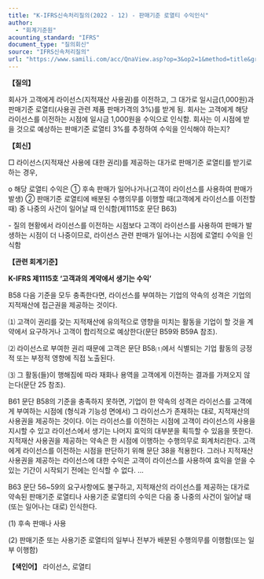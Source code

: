 ```yaml
---
title: "K-IFRS신속처리질의(2022 - 12) - 판매기준 로열티 수익인식"
author:
  - "회계기준원"
acounting_standard: "IFRS"
document_type: "질의회신"
source: "IFRS신속처리질의"
url: "https://www.samili.com/acc/QnaView.asp?op=3&op2=1&method=title&group=2124-15;1&orgcode=3&searchword=&page=15&code=K%2DIFRS%EC%8B%A0%EC%86%8D%EC%B2%98%EB%A6%AC%EC%A7%88%EC%9D%98%2D12%3A20220303"
---
```

**【질의】**

  

회사가 고객에게 라이선스(지적재산 사용권)를 이전하고, 그 대가로 일시금(1,000원)과 판매기준 로열티(사용권 관련 제품 판매가격의 3%)를 받게 됨. 회사는 고객에게 해당 라이선스를 이전하는 시점에 일시금 1,000원을 수익으로 인식함. 회사는 이 시점에 받을 것으로 예상하는 판매기준 로열티 3%를 추정하여 수익을 인식해야 하는지?

  
  

**【회신】**

  

□ 라이선스(지적재산 사용에 대한 권리)를 제공하는 대가로 판매기준 로열티를 받기로 하는 경우,

  

o 해당 로열티 수익은 ① 후속 판매가 일어나거나(고객이 라이선스를 사용하여 판매가 발생) ② 판매기준 로열티에 배분된 수행의무를 이행할 때(고객에게 라이선스를 이전할 때) 중 나중의 사건이 일어날 때 인식함(제1115호 문단 B63)

  

\- 질의 현황에서 라이선스를 이전하는 시점보다 고객이 라이선스를 사용하여 판매가 발생하는 시점이 더 나중이므로, 라이선스 관련 판매가 일어나는 시점에 로열티 수익을 인식함

  
  

**【관련 회계기준】**

  

**K-IFRS 제1115호 ‘고객과의 계약에서 생기는 수익’**

  

B58 다음 기준을 모두 충족한다면, 라이선스를 부여하는 기업의 약속의 성격은 기업의 지적재산에 접근권을 제공하는 것이다.

⑴ 고객이 권리를 갖는 지적재산에 유의적으로 영향을 미치는 활동을 기업이 할 것을 계약에서 요구하거나 고객이 합리적으로 예상한다(문단 B59와 B59A 참조).

⑵ 라이선스로 부여한 권리 때문에 고객은 문단 B58⑴에서 식별되는 기업 활동의 긍정적 또는 부정적 영향에 직접 노출된다.

⑶ 그 활동(들)이 행해짐에 따라 재화나 용역을 고객에게 이전하는 결과를 가져오지 않는다(문단 25 참조).

  

B61 문단 B58의 기준을 충족하지 못하면, 기업이 한 약속의 성격은 라이선스를 고객에게 부여하는 시점에 (형식과 기능성 면에서) 그 라이선스가 존재하는 대로, 지적재산의 사용권을 제공하는 것이다. 이는 라이선스를 이전하는 시점에 고객이 라이선스의 사용을 지시할 수 있고 라이선스에서 생기는 나머지 효익의 대부분을 획득할 수 있음을 뜻한다. 지적재산 사용권을 제공하는 약속은 한 시점에 이행하는 수행의무로 회계처리한다. 고객에게 라이선스를 이전하는 시점을 판단하기 위해 문단 38을 적용한다. 그러나 지적재산 사용권을 제공하는 라이선스에 대한 수익은 고객이 라이선스를 사용하여 효익을 얻을 수 있는 기간이 시작되기 전에는 인식할 수 없다. …

  

B63 문단 56~59의 요구사항에도 불구하고, 지적재산의 라이선스를 제공하는 대가로 약속된 판매기준 로열티나 사용기준 로열티의 수익은 다음 중 나중의 사건이 일어날 때(또는 일어나는 대로) 인식한다.

(1) 후속 판매나 사용

(2) 판매기준 또는 사용기준 로열티의 일부나 전부가 배분된 수행의무를 이행함(또는 일부 이행함)

  
  

**【색인어】** 라이선스, 로열티
